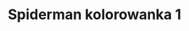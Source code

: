 ---
title: Spiderman kolorowanka 1
description: Kolorowanka Spiderman - wariant 1
canonical: /bajki/spiderman
variant_of: spiderman
tags:
- bajki
- spiderman
---